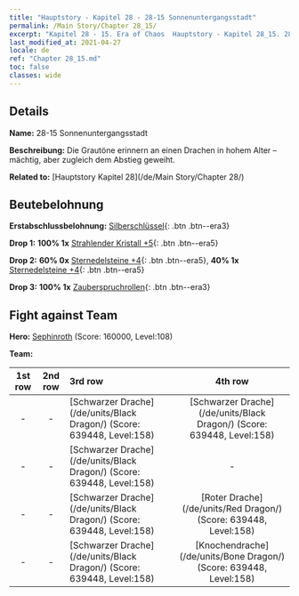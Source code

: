 ```yaml
---
title: "Hauptstory - Kapitel 28 - 28-15 Sonnenuntergangsstadt"
permalink: /Main Story/Chapter 28_15/
excerpt: "Kapitel 28 - 15. Era of Chaos  Hauptstory - Kapitel 28_15. 28-15 Sonnenuntergangsstadt"
last_modified_at: 2021-04-27
locale: de
ref: "Chapter 28_15.md"
toc: false
classes: wide
---
```


## Details

 **Name:** 28-15 Sonnenuntergangsstadt

 **Beschreibung:** Die Grautöne erinnern an einen Drachen in hohem Alter – mächtig, aber zugleich dem Abstieg geweiht.

 **Related to:** [Hauptstory Kapitel 28](/de/Main Story/Chapter 28/)

## Beutebelohnung

 **Erstabschlussbelohnung:** [Silberschlüssel](/ItemsDE/con_693/){: .btn .btn--era3}

 **Drop 1:** **100% 1x** [Strahlender Kristall +5](/ItemsDE/mat_101/){: .btn .btn--era5}

 **Drop 2:** **60% 0x** [Sternedelsteine +4](/ItemsDE/mat_93/){: .btn .btn--era5}, **40% 1x** [Sternedelsteine +4](/ItemsDE/mat_93/){: .btn .btn--era5}

 **Drop 3:** **100% 1x** [Zauberspruchrollen](/ItemsDE/con_694/){: .btn .btn--era3}


## Fight against Team
 **Hero:** [Sephinroth](/de/heroes/Sephinroth/) (Score: 160000, Level:108)

 **Team:**


  | 1st row | 2nd row | 3rd row | 4th row |
  |:----:|:----:|:----|:----:|
  | - | - | [Schwarzer Drache](/de/units/Black Dragon/) (Score: 639448, Level:158)  | [Schwarzer Drache](/de/units/Black Dragon/) (Score: 639448, Level:158)  |
  | - | - | [Schwarzer Drache](/de/units/Black Dragon/) (Score: 639448, Level:158)  | - |
  | - | - | [Schwarzer Drache](/de/units/Black Dragon/) (Score: 639448, Level:158)  | [Roter Drache](/de/units/Red Dragon/) (Score: 639448, Level:158)  |
  | - | - | [Schwarzer Drache](/de/units/Black Dragon/) (Score: 639448, Level:158)  | [Knochendrache](/de/units/Bone Dragon/) (Score: 639448, Level:158)  |


